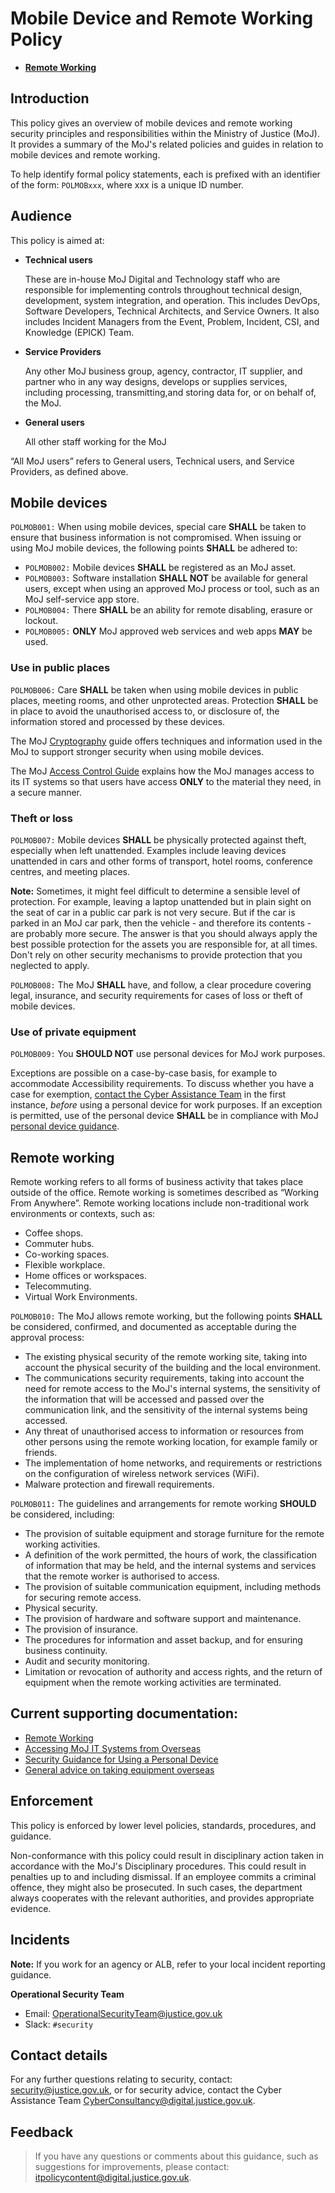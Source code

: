 # Mobile Device and Remote Working Policy

-   **[Remote Working](remote-working.md)**  


## Introduction

This policy gives an overview of mobile devices and remote working security principles and responsibilities within the Ministry of Justice \(MoJ\). It provides a summary of the MoJ's related policies and guides in relation to mobile devices and remote working.

To help identify formal policy statements, each is prefixed with an identifier of the form: `POLMOBxxx`, where xxx is a unique ID number.

## Audience

This policy is aimed at:

-   **Technical users**

    These are in-house MoJ Digital and Technology staff who are responsible for implementing controls throughout technical design, development, system integration, and operation. This includes DevOps, Software Developers, Technical Architects, and Service Owners. It also includes Incident Managers from the Event, Problem, Incident, CSI, and Knowledge \(EPICK\) Team.

-   **Service Providers**

    Any other MoJ business group, agency, contractor, IT supplier, and partner who in any way designs, develops or supplies services, including processing, transmitting,and storing data for, or on behalf of, the MoJ.

-   **General users**

    All other staff working for the MoJ


“All MoJ users” refers to General users, Technical users, and Service Providers, as defined above.

## Mobile devices

`POLMOB001:` When using mobile devices, special care **SHALL** be taken to ensure that business information is not compromised. When issuing or using MoJ mobile devices, the following points **SHALL** be adhered to:

-   `POLMOB002:` Mobile devices **SHALL** be registered as an MoJ asset.
-   `POLMOB003:` Software installation **SHALL NOT** be available for general users, except when using an approved MoJ process or tool, such as an MoJ self-service app store.
-   `POLMOB004:` There **SHALL** be an ability for remote disabling, erasure or lockout.
-   `POLMOB005:` **ONLY** MoJ approved web services and web apps **MAY** be used.

### Use in public places

`POLMOB006:` Care **SHALL** be taken when using mobile devices in public places, meeting rooms, and other unprotected areas. Protection **SHALL** be in place to avoid the unauthorised access to, or disclosure of, the information stored and processed by these devices.

The MoJ [Cryptography](cryptography.md) guide offers techniques and information used in the MoJ to support stronger security when using mobile devices.

The MoJ [Access Control Guide](access-control-guide.md) explains how the MoJ manages access to its IT systems so that users have access **ONLY** to the material they need, in a secure manner.

### Theft or loss

`POLMOB007:` Mobile devices **SHALL** be physically protected against theft, especially when left unattended. Examples include leaving devices unattended in cars and other forms of transport, hotel rooms, conference centres, and meeting places.

**Note:** Sometimes, it might feel difficult to determine a sensible level of protection. For example, leaving a laptop unattended but in plain sight on the seat of car in a public car park is not very secure. But if the car is parked in an MoJ car park, then the vehicle - and therefore its contents - are probably more secure. The answer is that you should always apply the best possible protection for the assets you are responsible for, at all times. Don't rely on other security mechanisms to provide protection that you neglected to apply.

`POLMOB008:` The MoJ **SHALL** have, and follow, a clear procedure covering legal, insurance, and security requirements for cases of loss or theft of mobile devices.

### Use of private equipment

`POLMOB009:` You **SHOULD NOT** use personal devices for MoJ work purposes.

Exceptions are possible on a case-by-case basis, for example to accommodate Accessibility requirements. To discuss whether you have a case for exemption, [contact the Cyber Assistance Team](#contact-details) in the first instance, *before* using a personal device for work purposes. If an exception is permitted, use of the personal device **SHALL** be in compliance with MoJ [personal device guidance](personal-devices.md).

## Remote working

Remote working refers to all forms of business activity that takes place outside of the office. Remote working is sometimes described as “Working From Anywhere”. Remote working locations include non-traditional work environments or contexts, such as:

-   Coffee shops.
-   Commuter hubs.
-   Co-working spaces.
-   Flexible workplace.
-   Home offices or workspaces.
-   Telecommuting.
-   Virtual Work Environments.

`POLMOB010:` The MoJ allows remote working, but the following points **SHALL** be considered, confirmed, and documented as acceptable during the approval process:

-   The existing physical security of the remote working site, taking into account the physical security of the building and the local environment.
-   The communications security requirements, taking into account the need for remote access to the MoJ's internal systems, the sensitivity of the information that will be accessed and passed over the communication link, and the sensitivity of the internal systems being accessed.
-   Any threat of unauthorised access to information or resources from other persons using the remote working location, for example family or friends.
-   The implementation of home networks, and requirements or restrictions on the configuration of wireless network services \(WiFi\).
-   Malware protection and firewall requirements.

`POLMOB011:` The guidelines and arrangements for remote working **SHOULD** be considered, including:

-   The provision of suitable equipment and storage furniture for the remote working activities.
-   A definition of the work permitted, the hours of work, the classification of information that may be held, and the internal systems and services that the remote worker is authorised to access.
-   The provision of suitable communication equipment, including methods for securing remote access.
-   Physical security.
-   The provision of hardware and software support and maintenance.
-   The provision of insurance.
-   The procedures for information and asset backup, and for ensuring business continuity.
-   Audit and security monitoring.
-   Limitation or revocation of authority and access rights, and the return of equipment when the remote working activities are terminated.

## Current supporting documentation:

-   [Remote Working](remote-working.md)
-   [Accessing MoJ IT Systems from Overseas](accessing-moj-it-systems-from-overseas.md)
-   [Security Guidance for Using a Personal Device](personal-devices.md)
-   [General advice on taking equipment overseas](general-advice-on-taking-equipment-overseas.md)

## Enforcement

This policy is enforced by lower level policies, standards, procedures, and guidance.

Non-conformance with this policy could result in disciplinary action taken in accordance with the MoJ's Disciplinary procedures. This could result in penalties up to and including dismissal. If an employee commits a criminal offence, they might also be prosecuted. In such cases, the department always cooperates with the relevant authorities, and provides appropriate evidence.

## Incidents

**Note:** If you work for an agency or ALB, refer to your local incident reporting guidance.

**Operational Security Team**

-   Email: [OperationalSecurityTeam@justice.gov.uk](mailto:OperationalSecurityTeam@justice.gov.uk)
-   Slack: `#security`

## Contact details

For any further questions relating to security, contact: [security@justice.gov.uk](mailto:security@justice.gov.uk), or for security advice, contact the Cyber Assistance Team [CyberConsultancy@digital.justice.gov.uk](mailto:CyberConsultancy@digital.justice.gov.uk).

## Feedback

> If you have any questions or comments about this guidance, such as suggestions for improvements, please contact: [itpolicycontent@digital.justice.gov.uk](mailto:itpolicycontent@digital.justice.gov.uk).


